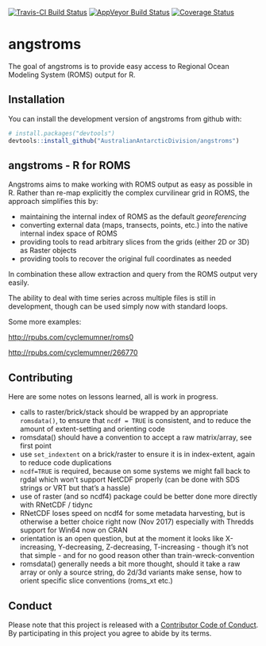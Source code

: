 
[![Travis-CI Build
Status](https://travis-ci.org/AustralianAntarcticDivision/angstroms.svg?branch=master)](https://travis-ci.org/AustralianAntarcticDivision/angstroms)
[![AppVeyor Build
Status](https://ci.appveyor.com/api/projects/status/github/AustralianAntarcticDivision/angstroms?branch=master&svg=true)](https://ci.appveyor.com/project/AustralianAntarcticDivision/angstroms)
[![Coverage
Status](https://img.shields.io/codecov/c/github/AustralianAntarcticDivision/angstroms/master.svg)](https://codecov.io/github/AustralianAntarcticDivision/angstroms?branch=master)
<!-- README.md is generated from README.Rmd. Please edit that file -->

# angstroms

The goal of angstroms is to provide easy access to Regional Ocean
Modeling System (ROMS) output for R.

## Installation

You can install the development version of angstroms from github with:

``` r
# install.packages("devtools")
devtools::install_github("AustralianAntarcticDivision/angstroms")
```

## angstroms - R for ROMS

Angstroms aims to make working with ROMS output as easy as possible in
R. Rather than re-map explicitly the complex curvilinear grid in ROMS,
the approach simplifies this by:

  - maintaining the internal index of ROMS as the default
    *georeferencing*
  - converting external data (maps, transects, points, etc.) into the
    native internal index space of ROMS
  - providing tools to read arbitrary slices from the grids (either 2D
    or 3D) as Raster objects
  - providing tools to recover the original full coordinates as needed

In combination these allow extraction and query from the ROMS output
very easily.

The ability to deal with time series across multiple files is still in
development, though can be used simply now with standard loops.

Some more examples:

<http://rpubs.com/cyclemumner/roms0>

<http://rpubs.com/cyclemumner/266770>

## Contributing

Here are some notes on lessons learned, all is work in progress.

  - calls to raster/brick/stack should be wrapped by an appropriate
    `romsdata()`, to ensure that `ncdf = TRUE` is consistent, and to
    reduce the amount of extent-setting and orienting code
  - romsdata() should have a convention to accept a raw matrix/array,
    see first point
  - use `set_indextent` on a brick/raster to ensure it is in
    index-extent, again to reduce code duplications
  - `ncdf=TRUE` is required, because on some systems we might fall back
    to rgdal which won’t support NetCDF properly (can be done with SDS
    strings or VRT but that’s a hassle)
  - use of raster (and so ncdf4) package could be better done more
    directly with RNetCDF / tidync
  - RNetCDF loses speed on ncdf4 for some metadata harvesting, but is
    otherwise a better choice right now (Nov 2017) especially with
    Thredds support for Win64 now on CRAN
  - orientation is an open question, but at the moment it looks like
    X-increasing, Y-decreasing, Z-decreasing, T-increasing - though it’s
    not that simple - and for no good reason other than
    train-wreck-convention
  - romsdata() generally needs a bit more thought, should it take a raw
    array or only a source string, do 2d/3d variants make sense, how to
    orient specific slice conventions (roms\_xt etc.)

## Conduct

Please note that this project is released with a [Contributor Code of
Conduct](CONDUCT.md). By participating in this project you agree to
abide by its terms.
